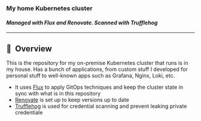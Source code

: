 ### My home Kubernetes cluster
#### _Managed with Flux and Renovate. Scanned with Trufflehog_

---
## :book:&nbsp; Overview

This is the repository for my on-premise Kubernetes cluster that runs is in my house. Has a bunch of applications, from custom stuff I developed for personal stuff to well-known apps such as Grafana, Nginx, Loki, etc.

- It uses [Flux](https://github.com/fluxcd/flux2) to apply GitOps techniques and keep the cluster state in sync with what is in this repository
- [Renovate](https://github.com/renovatebot/renovate) is set up to keep versions up to date
- [Trufflehog](https://github.com/trufflesecurity/trufflehog) is used for credential scanning and prevent leaking private credentiale
